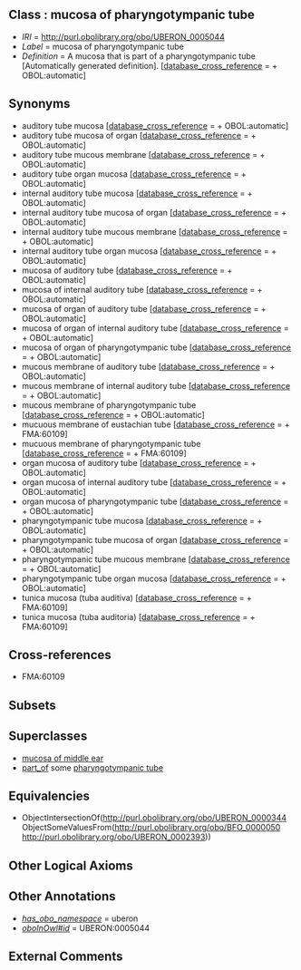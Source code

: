 
## Class : mucosa of pharyngotympanic tube

 * *IRI* = http://purl.obolibrary.org/obo/UBERON_0005044
 * *Label* = mucosa of pharyngotympanic tube
 * *Definition* = A mucosa that is part of a pharyngotympanic tube [Automatically generated definition]. [[database_cross_reference](../../ef/oboInOwl#hasDbXref.md) =  + OBOL:automatic]

## Synonyms

 * auditory tube mucosa [[database_cross_reference](../../ef/oboInOwl#hasDbXref.md) =  + OBOL:automatic]
 * auditory tube mucosa of organ [[database_cross_reference](../../ef/oboInOwl#hasDbXref.md) =  + OBOL:automatic]
 * auditory tube mucous membrane [[database_cross_reference](../../ef/oboInOwl#hasDbXref.md) =  + OBOL:automatic]
 * auditory tube organ mucosa [[database_cross_reference](../../ef/oboInOwl#hasDbXref.md) =  + OBOL:automatic]
 * internal auditory tube mucosa [[database_cross_reference](../../ef/oboInOwl#hasDbXref.md) =  + OBOL:automatic]
 * internal auditory tube mucosa of organ [[database_cross_reference](../../ef/oboInOwl#hasDbXref.md) =  + OBOL:automatic]
 * internal auditory tube mucous membrane [[database_cross_reference](../../ef/oboInOwl#hasDbXref.md) =  + OBOL:automatic]
 * internal auditory tube organ mucosa [[database_cross_reference](../../ef/oboInOwl#hasDbXref.md) =  + OBOL:automatic]
 * mucosa of auditory tube [[database_cross_reference](../../ef/oboInOwl#hasDbXref.md) =  + OBOL:automatic]
 * mucosa of internal auditory tube [[database_cross_reference](../../ef/oboInOwl#hasDbXref.md) =  + OBOL:automatic]
 * mucosa of organ of auditory tube [[database_cross_reference](../../ef/oboInOwl#hasDbXref.md) =  + OBOL:automatic]
 * mucosa of organ of internal auditory tube [[database_cross_reference](../../ef/oboInOwl#hasDbXref.md) =  + OBOL:automatic]
 * mucosa of organ of pharyngotympanic tube [[database_cross_reference](../../ef/oboInOwl#hasDbXref.md) =  + OBOL:automatic]
 * mucous membrane of auditory tube [[database_cross_reference](../../ef/oboInOwl#hasDbXref.md) =  + OBOL:automatic]
 * mucous membrane of internal auditory tube [[database_cross_reference](../../ef/oboInOwl#hasDbXref.md) =  + OBOL:automatic]
 * mucous membrane of pharyngotympanic tube [[database_cross_reference](../../ef/oboInOwl#hasDbXref.md) =  + OBOL:automatic]
 * mucuous membrane of eustachian tube [[database_cross_reference](../../ef/oboInOwl#hasDbXref.md) =  + FMA:60109]
 * mucuous membrane of pharyngotympanic tube [[database_cross_reference](../../ef/oboInOwl#hasDbXref.md) =  + FMA:60109]
 * organ mucosa of auditory tube [[database_cross_reference](../../ef/oboInOwl#hasDbXref.md) =  + OBOL:automatic]
 * organ mucosa of internal auditory tube [[database_cross_reference](../../ef/oboInOwl#hasDbXref.md) =  + OBOL:automatic]
 * organ mucosa of pharyngotympanic tube [[database_cross_reference](../../ef/oboInOwl#hasDbXref.md) =  + OBOL:automatic]
 * pharyngotympanic tube mucosa [[database_cross_reference](../../ef/oboInOwl#hasDbXref.md) =  + OBOL:automatic]
 * pharyngotympanic tube mucosa of organ [[database_cross_reference](../../ef/oboInOwl#hasDbXref.md) =  + OBOL:automatic]
 * pharyngotympanic tube mucous membrane [[database_cross_reference](../../ef/oboInOwl#hasDbXref.md) =  + OBOL:automatic]
 * pharyngotympanic tube organ mucosa [[database_cross_reference](../../ef/oboInOwl#hasDbXref.md) =  + OBOL:automatic]
 * tunica mucosa (tuba auditiva) [[database_cross_reference](../../ef/oboInOwl#hasDbXref.md) =  + FMA:60109]
 * tunica mucosa (tuba auditoria) [[database_cross_reference](../../ef/oboInOwl#hasDbXref.md) =  + FMA:60109]

## Cross-references

 * FMA:60109

## Subsets


## Superclasses

 * [mucosa of middle ear](../../UBERON/26/UBERON_0005026.md)
 * [part_of](../../BFO/50/BFO_0000050.md) some [pharyngotympanic tube](../../UBERON/93/UBERON_0002393.md)

## Equivalencies

 * ObjectIntersectionOf(<http://purl.obolibrary.org/obo/UBERON_0000344> ObjectSomeValuesFrom(<http://purl.obolibrary.org/obo/BFO_0000050> <http://purl.obolibrary.org/obo/UBERON_0002393>))

## Other Logical Axioms


## Other Annotations

 * *[has_obo_namespace](../../ce/oboInOwl#hasOBONamespace.md)* = uberon
 * *[oboInOwl#id](../../id/oboInOwl#id.md)* = UBERON:0005044

## External Comments

